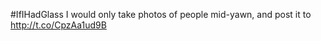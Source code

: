 #IfIHadGlass I would only take photos of people mid-yawn, and post it to <a href="http://t.co/CpzAa1ud9B">http://t.co/CpzAa1ud9B</a>